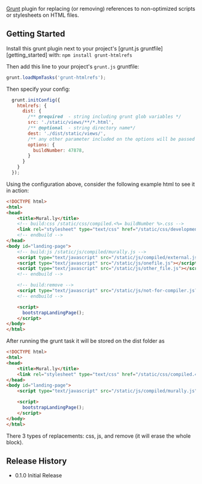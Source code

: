 [Grunt][grunt] plugin for replacing (or removing) references to non-optimized scripts or stylesheets on HTML files.

## Getting Started

Install this grunt plugin next to your project's [grunt.js gruntfile][getting_started] with: `npm install grunt-htmlrefs`

Then add this line to your project's `grunt.js` gruntfile:

```javascript
grunt.loadNpmTasks('grunt-htmlrefs');
```

Then specify your config:

```javascript
  grunt.initConfig({
    htmlrefs: {
      dist: {
        /** @required  - string including grunt glob variables */
        src: './static/views/**/*.html',
        /** @optional  - string directory name*/
        dest: './dist/static/views/',
        /** any other parameter included on the options will be passed for template evaluation */
        options: {
          buildNumber: 47878,
        }
      }
    }
  });
```

Using the configuration above, consider the following example html to see it in action:

```html
<!DOCTYPE html>
<html>
<head>
    <title>Mural.ly</title>
    <!-- build:css /static/css/compiled.<%= buildNumber %>.css -->
    <link rel="stylesheet" type="text/css" href="/static/css/development.css" />
    <!-- endbuild -->
</head>
<body id="landing-page">
    <!-- build:js /static/js/compiled/murally.js -->
    <script type="text/javascript" src="/static/js/compiled/external.js"></script>
    <script type="text/javascript" src="/static/js/onefile.js"></script>
    <script type="text/javascript" src="/static/js/other_file.js"></script>
    <!-- endbuild -->

    <!-- build:remove -->
    <script type="text/javascript" src="/static/js/not-for-compiler.js?v=1355D6D2D38"></script>
    <!-- endbuild -->

    <script>
      bootstrapLandingPage();
    </script>
</body>
</html>
```

After running the grunt task it will be stored on the dist folder as

```html
<!DOCTYPE html>
<html>
<head>
    <title>Mural.ly</title>
    <link rel="stylesheet" type="text/css" href="/static/css/compiled.47878.css" />
</head>
<body id="landing-page">
    <script type="text/javascript" src="/static/js/compiled/murally.js"></script>

    <script>
      bootstrapLandingPage();
    </script>
</body>
</html>
```

There 3 types of replacements: css, js, and remove (it will erase the whole block).

[grunt]: https://github.com/cowboy/grunt

## Release History
* 0.1.0 Initial Release
